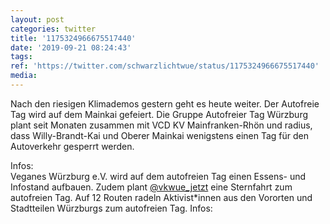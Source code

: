 ```yaml
---
layout: post
categories: twitter
title: '1175324966675517440'
date: '2019-09-21 08:24:43'
tags: 
ref: 'https://twitter.com/schwarzlichtwue/status/1175324966675517440'
media:
---
```

Nach den riesigen Klimademos gestern geht es heute weiter. Der Autofreie Tag wird auf dem Mainkai gefeiert. 
Die Gruppe Autofreier Tag Würzburg plant seit Monaten zusammen mit VCD KV Mainfranken-Rhön und radius, dass Willy-Brandt-Kai und Oberer Mainkai wenigstens einen Tag für den Autoverkehr gesperrt werden.

Infos:  
Veganes Würzburg e.V. wird auf dem autofreien Tag einen Essens- und Infostand aufbauen. Zudem plant [@vkwue_jetzt](https://twitter.com/vkwue_jetzt) eine Sternfahrt zum autofreien Tag. Auf 12 Routen radeln Aktivist\*innen aus den Vororten und Stadtteilen Würzburgs zum autofreien Tag. Infos:  